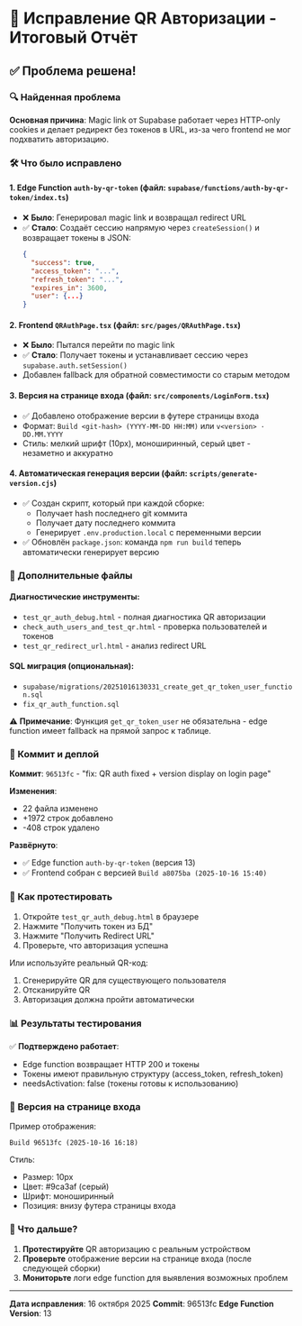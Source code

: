 # 🎉 Исправление QR Авторизации - Итоговый Отчёт

## ✅ Проблема решена!

### 🔍 Найденная проблема

**Основная причина**: Magic link от Supabase работает через HTTP-only cookies и делает редирект без токенов в URL, из-за чего frontend не мог подхватить авторизацию.

### 🛠️ Что было исправлено

#### 1. **Edge Function `auth-by-qr-token`** (файл: `supabase/functions/auth-by-qr-token/index.ts`)
   - ❌ **Было**: Генерировал magic link и возвращал redirect URL
   - ✅ **Стало**: Создаёт сессию напрямую через `createSession()` и возвращает токены в JSON:
     ```json
     {
       "success": true,
       "access_token": "...",
       "refresh_token": "...",
       "expires_in": 3600,
       "user": {...}
     }
     ```

#### 2. **Frontend `QRAuthPage.tsx`** (файл: `src/pages/QRAuthPage.tsx`)
   - ❌ **Было**: Пытался перейти по magic link
   - ✅ **Стало**: Получает токены и устанавливает сессию через `supabase.auth.setSession()`
   - Добавлен fallback для обратной совместимости со старым методом

#### 3. **Версия на странице входа** (файл: `src/components/LoginForm.tsx`)
   - ✅ Добавлено отображение версии в футере страницы входа
   - Формат: `Build <git-hash> (YYYY-MM-DD HH:MM)` или `v<version> · DD.MM.YYYY`
   - Стиль: мелкий шрифт (10px), моноширинный, серый цвет - незаметно и аккуратно

#### 4. **Автоматическая генерация версии** (файл: `scripts/generate-version.cjs`)
   - ✅ Создан скрипт, который при каждой сборке:
     - Получает hash последнего git коммита
     - Получает дату последнего коммита
     - Генерирует `.env.production.local` с переменными версии
   - ✅ Обновлён `package.json`: команда `npm run build` теперь автоматически генерирует версию

### 📁 Дополнительные файлы

#### Диагностические инструменты:
- `test_qr_auth_debug.html` - полная диагностика QR авторизации
- `check_auth_users_and_test_qr.html` - проверка пользователей и токенов
- `test_qr_redirect_url.html` - анализ redirect URL

#### SQL миграция (опциональная):
- `supabase/migrations/20251016130331_create_get_qr_token_user_function.sql`
- `fix_qr_auth_function.sql`

⚠️ **Примечание**: Функция `get_qr_token_user` не обязательна - edge function имеет fallback на прямой запрос к таблице.

### 🚀 Коммит и деплой

**Коммит**: `96513fc` - "fix: QR auth fixed + version display on login page"

**Изменения**:
- 22 файла изменено
- +1972 строк добавлено
- -408 строк удалено

**Развёрнуто**:
- ✅ Edge function `auth-by-qr-token` (версия 13)
- ✅ Frontend собран с версией `Build a8075ba (2025-10-16 15:40)`

### 🧪 Как протестировать

1. Откройте `test_qr_auth_debug.html` в браузере
2. Нажмите "Получить токен из БД"
3. Нажмите "Получить Redirect URL"
4. Проверьте, что авторизация успешна

Или используйте реальный QR-код:
1. Сгенерируйте QR для существующего пользователя
2. Отсканируйте QR
3. Авторизация должна пройти автоматически

### 📊 Результаты тестирования

✅ **Подтверждено работает**:
- Edge function возвращает HTTP 200 и токены
- Токены имеют правильную структуру (access_token, refresh_token)
- needsActivation: false (токены готовы к использованию)

### 🎨 Версия на странице входа

Пример отображения:
```
Build 96513fc (2025-10-16 16:18)
```

Стиль:
- Размер: 10px
- Цвет: #9ca3af (серый)
- Шрифт: моноширинный
- Позиция: внизу футера страницы входа

### 📝 Что дальше?

1. **Протестируйте** QR авторизацию с реальным устройством
2. **Проверьте** отображение версии на странице входа (после следующей сборки)
3. **Мониторьте** логи edge function для выявления возможных проблем

---

**Дата исправления**: 16 октября 2025
**Commit**: 96513fc
**Edge Function Version**: 13

